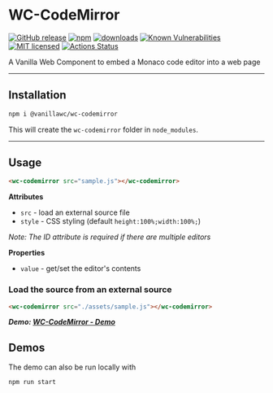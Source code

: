 # WC-CodeMirror

[![GitHub release](https://img.shields.io/github/v/release/vanillawc/wc-codemirror.svg)](https://github.com/vanillawc/wc-codemirror/releases)
[![npm](https://badgen.net/npm/v/@vanillawc/wc-codemirror)](https://www.npmjs.com/package/@vanillawc/wc-codemirror)
[![downloads](https://badgen.net/npm/dt/@vanillawc/wc-codemirror)](https://www.npmjs.com/package/@vanillawc/wc-codemirror)
[![Known Vulnerabilities](https://snyk.io/test/npm/@vanillawc/wc-codemirror/badge.svg)](https://snyk.io/test/npm/@vanillawc/wc-codemirror)
[![MIT licensed](https://img.shields.io/badge/license-MIT-blue.svg)](https://raw.githubusercontent.com/vanillawc/wc-codemirror/master/LICENSE)
[![Actions Status](https://github.com/vanillawc/wc-codemirror/workflows/Release/badge.svg)](https://github.com/vanillawc/wc-codemirror/actions)

A Vanilla Web Component to embed a Monaco code editor into a web page

 <!-- TODO: Add video graphic here -->

-----

## Installation

```sh
npm i @vanillawc/wc-codemirror
```

This will create the `wc-codemirror` folder in `node_modules`.

-----

## Usage

```html
<wc-codemirror src="sample.js"></wc-codemirror>
```

**Attributes**

- `src` - load an external source file
- `style` - CSS styling (default `height:100%;width:100%;`)

*Note: The ID attribute is required if there are multiple editors*

**Properties**

- `value` - get/set the editor's contents

### Load the source from an external source

```html
<wc-codemirror src="./assets/sample.js"></wc-codemirror>
```

***Demo: [WC-CodeMirror - Demo][]***

## Demos

The demo can also be run locally with

```sh
npm run start
```

[WC-CodeMirror - Demo]: https://vanillawc.github.io/wc-codemirror/demo/index.html
